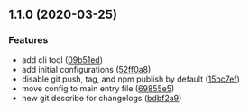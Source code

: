 ## 1.1.0 (2020-03-25)


### Features

* add cli tool ([09b51ed](https://github.com/silvermine/release-it-config/commit/09b51ed39fa84daa88706c84c9d79e32a9ff7e5a))
* add initial configurations ([52ff0a8](https://github.com/silvermine/release-it-config/commit/52ff0a8b0e7956005a2b897d4295b8c02678a1dc))
* disable git push, tag, and npm publish by default ([15bc7ef](https://github.com/silvermine/release-it-config/commit/15bc7ef637ca27d90b94c9c15cc497be49a219b8))
* move config to main entry file ([69855e5](https://github.com/silvermine/release-it-config/commit/69855e529fc177a3a39cfabfb578992372fe1989))
* new git describe for changelogs ([bdbf2a9](https://github.com/silvermine/release-it-config/commit/bdbf2a906238efeedf1bdc5af7a8e3f226203b37))

